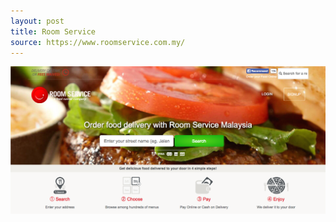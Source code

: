 ```yaml
---
layout: post
title: Room Service
source: https://www.roomservice.com.my/
---
```


<img src="/img/statap_img/roomservice.png">
